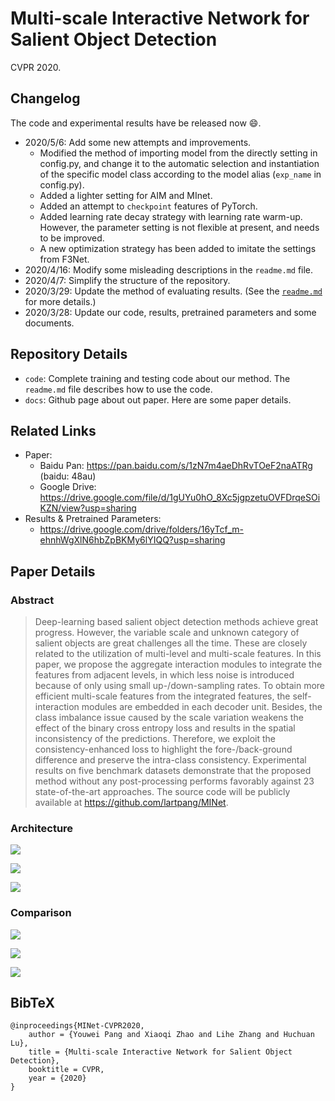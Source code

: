 # Multi-scale Interactive Network for Salient Object Detection

CVPR 2020.

## Changelog

The code and experimental results have be released now :smile:.

* 2020/5/6: Add some new attempts and improvements.
    *  Modified the method of importing model from the directly setting in config.py, and change it to the automatic selection and instantiation of the specific model class according to the model alias (`exp_name` in config.py).
    * Added a lighter setting for AIM and MInet.
    * Added an attempt to `checkpoint` features of PyTorch.
    * Added learning rate decay strategy with learning rate warm-up. However, the parameter setting is not flexible at present, and needs to be improved.
    * A new optimization strategy has been added to imitate the settings from F3Net.
* 2020/4/16: Modify some misleading descriptions in the `readme.md` file.
* 2020/4/7: Simplify the structure of the repository.
* 2020/3/29: Update the method of evaluating results. (See the [`readme.md`](./code/readme.md#Evaluation) for more details.)
* 2020/3/28: Update our code, results, pretrained parameters and some documents.

## Repository Details

* `code`: Complete training and testing code about our method. The `readme.md` file describes how to use the code.
* `docs`: Github page about out paper. Here are some paper details.

## Related Links

* Paper:
    - Baidu Pan: <https://pan.baidu.com/s/1zN7m4aeDhRvTOeF2naATRg> (baidu: 48au)
    - Google Drive: <https://drive.google.com/file/d/1gUYu0hO_8Xc5jgpzetuOVFDrqeSOiKZN/view?usp=sharing>
* Results & Pretrained Parameters:
    - https://drive.google.com/drive/folders/16yTcf_m-ehnhWgXlN6hbZpBKMy6lYIQQ?usp=sharing

## Paper Details

### Abstract

> Deep-learning based salient object detection methods achieve great progress. However, the variable scale and unknown category of salient objects are great challenges all the time. These are closely related to the utilization of multi-level and multi-scale features. In this paper, we propose the aggregate interaction modules to integrate the features from adjacent levels, in which less noise is introduced because of only using small up-/down-sampling rates. To obtain more efficient multi-scale features from the integrated features, the self-interaction modules are embedded in each decoder unit. Besides, the class imbalance issue caused by the scale variation weakens the effect of the binary cross entropy loss and results in the spatial inconsistency of the predictions. Therefore, we exploit the consistency-enhanced loss to highlight the fore-/back-ground difference and preserve the intra-class consistency. Experimental results on five benchmark datasets demonstrate that the proposed method without any post-processing performs favorably against 23 state-of-the-art approaches. The source code will be publicly available at https://github.com/lartpang/MINet.

### Architecture

![](./assets/Network.png)

![](./assets/AIM.png)

![](./assets/SIM.png)

### Comparison

![](./assets/TableofResults.png)

![](./assets/CurveFigure.png)

![](./assets/VisualFigure.png)

## BibTeX

```text
@inproceedings{MINet-CVPR2020,
    author = {Youwei Pang and Xiaoqi Zhao and Lihe Zhang and Huchuan Lu},
    title = {Multi-scale Interactive Network for Salient Object Detection},
    booktitle = CVPR,
    year = {2020}
}
```
